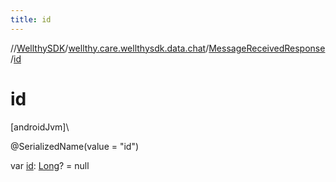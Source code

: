 ```yaml
---
title: id
---
```

//[WellthySDK](../../../index.html)/[wellthy.care.wellthysdk.data.chat](../index.html)/[MessageReceivedResponse](index.html)/[id](id.html)



# id



[androidJvm]\




@SerializedName(value = "id")



var [id](id.html): [Long](https://kotlinlang.org/api/latest/jvm/stdlib/kotlin/-long/index.html)? = null




